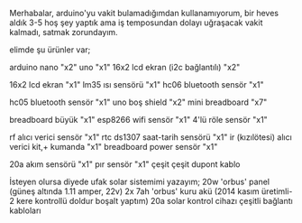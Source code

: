 Merhabalar, arduino'yu vakit bulamadığımdan kullanamıyorum, bir heves aldık 3-5 hoş şey yaptık ama iş temposundan dolayı uğraşacak vakit kalmadı, 
satmak zorundayım.

elimde şu ürünler var;


arduino nano "x2"
uno "x1"
16x2 lcd ekran (i2c bağlantılı) "x2"

16x2 lcd ekran "x1"
lm35 ısı sensörü "x1"
hc06 bluetooth sensör "x1"

hc05 bluetooth sensör "x1"
uno boş shield "x2"
mini breadboard "x7"

breadboard büyük "x1"
esp8266 wifi sensör "x1"
4'lü röle sensör "x1"

rf alıcı verici sensör "x1"
rtc ds1307 saat-tarih sensörü "x1"
ir (kızılötesi) alıcı verici kit,+ kumanda "x1"
breadboard power sensör "x1"

20a akım sensörü "x1"
pır sensör "x1"
çeşit çeşit dupont kablo 


İsteyen olursa diyede ufak solar  sistemimi yazayım;
20w 'orbus' panel (güneş altında 1.11 amper, 22v)
2x 7ah 'orbus' kuru akü (2014 kasım üretimli- 2 kere kontrollü doldur boşalt yaptım)
20a solar kontrol cihazı 
çeşitli bağlantı kabloları
